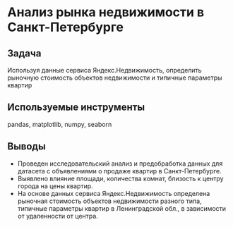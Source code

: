 # Анализ рынка недвижимости в Санкт-Петербурге

## Задача
Используя данные сервиса Яндекс.Недвижимость, определить рыночную стоимость объектов недвижимости и типичные параметры квартир

## Используемые инструменты
pandas, matplotlib, numpy, seaborn

## Выводы
* Проведен исследовательский анализ и предобработка данных для датасета с объявлениями о продаже квартир в Санкт-Петербурге. 
* Выявлено влияние площади, количества комнат, близость к центру города на цены квартир.
* На основе данных сервиса Яндекс.Недвижимость определена рыночная стоимость объектов недвижимости разного типа, типичные параметры квартир в Ленинградской обл., в зависимости от удаленности от центра.
